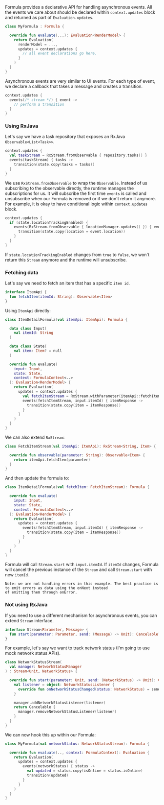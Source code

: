 Formula provides a declarative API for handling asynchronous events. All the events we care about should
be declared within `context.updates` block and returned as part of `Evaluation.updates`.
```kotlin
class MyFormula : Formula {

  override fun evaluate(...): Evaluation<RenderModel> {
    return Evaluation(
      renderModel = ...,
      updates = context.updates {
        // all event declarations go here.
      }
    )
  }
}
```

Asynchronous events are very similar to UI events. For each type of event, we declare a callback that takes a message
and creates a transition.
```kotlin
context.updates {
  events(/* stream */) { event ->
    // perform a transition
  }
}
```

### Using RxJava
Let's say we have a task repository that exposes an RxJava `Observable<List<Task>>`.
```kotlin
context.updates {
  val taskStream = RxStream.fromObservable { repository.tasks() }
  events(taskStream) { tasks ->
    transition(state.copy(tasks = tasks))
  }
}
```

We use `RxStream.fromObservable` to wrap the `Observable`. Instead of us subscribing to the observable directly,
the runtime manages the subscriptions for us. It will subscribe the first time `events` is called and unsubscribe
when our Formula is removed or if we don't return it anymore. For example, it is okay to have conditional logic
within `context.updates` block.
```kotlin
context.updates {
  if (state.locationTrackingEnabled) {
    events(RxStream.fromObservable { locationManager.updates() }) { event ->
      transition(state.copy(location = event.location))
    }
  }
}
```

If `state.locationTrackingEnabled` changes from `true` to `false`, we won't return this `Stream` anymore and the runtime
will unsubscribe.

### Fetching data
Let's say we need to fetch an item that has a specific `item id`.
```kotlin
interface ItemApi {
  fun fetchItem(itemId: String): Observable<Item>
}
```

Using `ItemApi` directly:
```kotlin
class ItemDetailFormula(val itemApi: ItemApi): Formula {

  data class Input(
    val itemId: String
  )

  data class State(
    val item: Item? = null
  )

  override fun evaluate(
    input: Input,
    state: State,
    context: FormulaContext<..>
  ): Evaluation<RenderModel> {
    return Evaluation(
      updates = context.updates {
        val fetchItemStream = RxStream.withParameter(itemApi::fetchItem)
        events(fetchItemStream, input.itemId) { itemResponse ->
          transition(state.copy(item = itemResponse))
        }
      }
    )
  }
}
```

We can also extend `RxStream`:
```kotlin
class FetchItemStream(val itemApi: ItemApi): RxStream<String, Item> {

  override fun observable(parameter: String): Observable<Item> {
    return itemApi.fetchItem(parameter)
  }
}
```

And then update the formula to:
```kotlin
class ItemDetailFormula(val fetchItem: FetchItemStream): Formula {

  override fun evaluate(
    input: Input,
    state: State,
    context: FormulaContext<..>
  ): Evaluation<RenderModel> {
    return Evaluation(
      updates = context.updates {
        events(fetchItemStream, input.itemId) { itemResponse ->
          transition(state.copy(item = itemResponse))
        }
      }
    )
  }
}
```

Formula will call `Stream.start` with `input.itemId`. If `itemId` changes, Formula will cancel the previous instance
of the `Stream` and call `Stream.start` with new `itemId.`

```
Note: we are not handling errors in this example. The best practice is to emit errors as data using the onNext instead
of emitting them through onError.
```

### Not using RxJava
If you need to use a different mechanism for asynchronous events, you can extend `Stream` interface.
```kotlin
interface Stream<Parameter, Message> {
  fun start(parameter: Parameter, send: (Message) -> Unit): Cancelable?
}
```


For example, let's say we want to track network status (I'm going to use mock network status APIs).
```kotlin
class NetworkStatusStream(
  val manager: NetworkStatusManager
) : Stream<Unit, NetworkStatus> {

  override fun start(parameter: Unit, send: (NetworkStatus) -> Unit): Cancelable? {
    val listener = object: NetworkStatusListener {
      override fun onNetworkStatusChanged(status: NetworkStatus) = send(status)
    }

    manager.addNetworkStatusListener(listener)
    return Cancelable {
      manager.removeNetworkStatusListener(listener)
    }
  }
}
```

We can now hook this up within our Formula:
```kotlin
class MyFormula(val networkStatus: NetworkStatusStream): Formula {

  override fun evaluate(.., context: FormulaContext): Evaluation {
    return Evaluation(
      updates = context.updates {
        events(networkStatus) { status ->
          val updated = status.copy(isOnline = status.isOnline)
          transition(updated)
        }
      }
    )
  }
}
```
